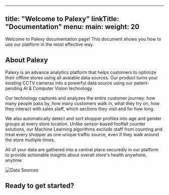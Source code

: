 
---
title: "Welcome to Palexy"
linkTitle: "Documentation"
menu:
  main:
    weight: 20
---

Welcome to Palexy documentation page! This document shows you how to use our platform in the most effective way.

## About Palexy
Palexy is an advance analytics platform that helps customers to optimize their offline stores using all avaiable data sources. Our product turns your existing CCTV cameras into a powerful data source using our patent-pending AI & Computer Vision technology. 

Our technology captures and analyzes the entire customer journey: how many people pass by, how many customers walk in, what they try on, how they interact with sales staff, which sections they visit and for how long. 

We also automatically detect and sort shopper profiles into age and gender groups at every store location. Unlike sensor-based footfall counter solutions, our Machine Learning algorithms exclude staff from counting and treat every shopper as one unique traffic source, even if they walk around the store multiple times.

All of your data are gathered into a central place securedly in our platform to provide actionable insights about overall store's health anywhere, anytime

<img src="https://storage.googleapis.com/palexy-static-files/documents/intro_data_source.jpg"
     alt="Data Sources"/>

## Ready to get started? 
